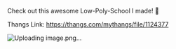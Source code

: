 Check out this awesome Low-Poly-School I made! 🏫

Thangs Link: https://thangs.com/mythangs/file/1124377

![Uploading image.png…]()
